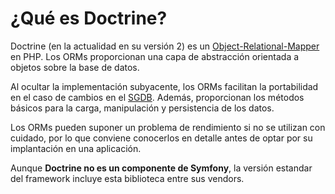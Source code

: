 # ¿Qué es Doctrine?

Doctrine (en la actualidad en su versión 2) es un [Object-Relational-Mapper](http://en.wikipedia.org/wiki/Object-relational_mapping) en PHP. Los ORMs proporcionan una capa de abstracción orientada a objetos sobre la base de datos.

Al ocultar la implementación subyacente, los ORMs facilitan la portabilidad en el caso de cambios en el [SGDB](http://es.wikipedia.org/wiki/Sistema_de_gesti%C3%B3n_de_bases_de_datos). Además, proporcionan los métodos básicos para la carga, manipulación y persistencia de los datos.

Los ORMs pueden suponer un problema de rendimiento si no se utilizan con cuidado, por lo que conviene conocerlos en detalle antes de optar por su implantación en una aplicación.

Aunque **Doctrine no es un componente de Symfony**, la versión estandar del framework incluye esta biblioteca entre sus vendors.

